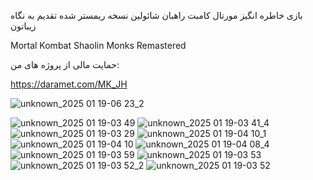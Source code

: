 بازی خاطره انگیز مورتال کامبت راهبان شائولین نسخه ریمستر شده تقدیم به نگاه زیباتون


Mortal Kombat Shaolin Monks
Remastered


حمایت مالی از پروژه های من:

https://daramet.com/MK_JH

![unknown_2025 01 19-06 23_2](https://github.com/user-attachments/assets/e8e7b6b7-d261-4b1e-b592-62050faf0c48)

![unknown_2025 01 19-03 49](https://github.com/user-attachments/assets/cf352598-1155-4ac9-b82f-9eac0ae5d7e2)
![unknown_2025 01 19-03 41_4](https://github.com/user-attachments/assets/5bd0aa23-8f3d-4c52-8e20-3e89a2a3ffa6)
![unknown_2025 01 19-03 29](https://github.com/user-attachments/assets/58264acd-051e-4ad3-8127-082776cf107e)
![unknown_2025 01 19-04 10_1](https://github.com/user-attachments/assets/c140f577-53df-4419-b949-39969a01bdfc)
![unknown_2025 01 19-04 10](https://github.com/user-attachments/assets/0c409a31-c640-48ef-be8f-875c5a90f5da)
![unknown_2025 01 19-04 08_4](https://github.com/user-attachments/assets/8b4684e2-87e9-4597-9ec3-14de7a1c2b5f)
![unknown_2025 01 19-03 59](https://github.com/user-attachments/assets/69c239dd-4ce2-4ebe-ba24-46d6300a9bd5)
![unknown_2025 01 19-03 53](https://github.com/user-attachments/assets/e51edeed-a9e6-4301-af07-883a11b4bd31)
![unknown_2025 01 19-03 52_2](https://github.com/user-attachments/assets/f0c56956-72c4-4e0e-a66c-5758c7db3e4c)
![unknown_2025 01 19-03 52](https://github.com/user-attachments/assets/1c7eb1ee-64f4-4d0b-aaf1-2d32107193fe)

